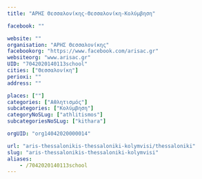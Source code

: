```yaml
---
title: "ΑΡΗΣ Θεσσαλονίκης-Θεσσαλονίκη-Κολύμβηση"

facebook: ""

website: ""
organisation: "ΑΡΗΣ Θεσσαλονίκης"
facebookorg: "https://www.facebook.com/arisac.gr"
websiteorg: "www.arisac.gr"
UID: "7042020140113school"
cities: ["Θεσσαλονίκη"]
perioxi: ""
address: ""

places: [""]
categories: ["Αθλητισμός"]
subcategories: ["Κολύμβηση"]
categoryNoSLug: ["athlitismos"]
subcategoriesNoSLug: ["kithara"]

orgUID: "org14042020000014"

url: "aris-thessalonikis-thessaloniki-kolymvisi/thessaloniki"
slug: "aris-thessalonikis-thessaloniki-kolymvisi"
aliases:
    - /7042020140113school
---
```





